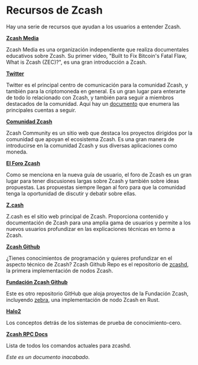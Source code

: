 # Recursos de Zcash

Hay una serie de recursos que ayudan a los usuarios a entender Zcash.

**[Zcash Media](https://www.youtube.com/c/ZcashMedia)**

Zcash Media es una organización independiente que realiza documentales educativos sobre Zcash. Su primer vídeo, "Built to Fix Bitcoin's Fatal Flaw, What is Zcash (ZEC)?", es una gran introducción a Zcash.

**[Twitter](twitter.com)**

Twitter es el principal centro de comunicación para la comunidad Zcash, y también para la criptomoneda en general. Es un gran lugar para enterarte de todo lo relacionado con Zcash, y también para seguir a miembros destacados de la comunidad. Aquí hay un [documento](https://www.notion.so/zechub/Social-Media-Links-05b9df645af54de7a1989d9c4ccc4d05) que enumera las principales cuentas a seguir.

**[Comunidad Zcash](zcashcommunity.com)**

Zcash Community es un sitio web que destaca los proyectos dirigidos por la comunidad que apoyan el ecosistema Zcash. Es una gran manera de introducirse en la comunidad Zcash y sus diversas aplicaciones como moneda.

**[El Foro Zcash](forum.zcashcommunity.com)**

Como se menciona en la nueva guía de usuario, el foro de Zcash es un gran lugar para tener discusiones largas sobre Zcash y también sobre ideas propuestas. Las propuestas siempre llegan al foro para que la comunidad tenga la oportunidad de discutir y debatir sobre ellas.

**[Z.cash](z.cash)**

Z.cash es el sitio web principal de Zcash. Proporciona contenido y documentación de Zcash para una amplia gama de usuarios y permite a los nuevos usuarios profundizar en las explicaciones técnicas en torno a Zcash.

**[Zcash Github](https://github.com/zcash/zcash)**

¿Tienes conocimientos de programación y quieres profundizar en el aspecto técnico de Zcash? Zcash Github Repo es el repositorio de [zcashd](https://electriccoin.co/zcashd/), la primera implementación de nodos Zcash.

**[Fundación Zcash Github](https://github.com/ZcashFoundation)**

Este es otro repositorio GitHub que aloja proyectos de la Fundación Zcash, incluyendo [zebra](https://github.com/ZcashFoundation/zebra), una implementación de nodo Zcash en Rust.

**[Halo2](https://zcash.github.io/halo2/index.html)**

Los conceptos detrás de los sistemas de prueba de conocimiento-cero.

**[Zcash RPC Docs](https://zcash.github.io/rpc/)**

Lista de todos los comandos actuales para zcashd.

_Este es un documento inacabado_.
